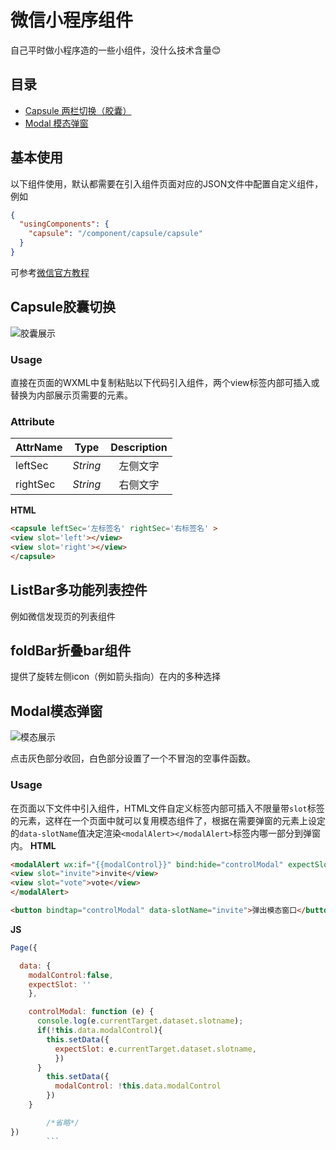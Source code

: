 微信小程序组件
===
自己平时做小程序造的一些小组件，没什么技术含量:blush:
## 目录
- [Capsule 两栏切换（胶囊）](##Capsule胶囊切换)
- [Modal 模态弹窗](##Modal模态弹窗)

## 基本使用
以下组件使用，默认都需要在引入组件页面对应的JSON文件中配置自定义组件，例如
```json
{
  "usingComponents": {
    "capsule": "/component/capsule/capsule"
  }
}
```

可参考[微信官方教程](https://developers.weixin.qq.com/miniprogram/dev/framework/custom-component/wxml-wxss.html)

## Capsule胶囊切换
![胶囊展示](https://i.loli.net/2018/03/16/5aabbec47f0d0.gif)

### Usage
直接在页面的WXML中复制粘贴以下代码引入组件，两个view标签内部可插入或替换为内部展示页需要的元素。
### Attribute
| AttrName  |    Type   |   Description   |
| :-------- | :--------:| :------: |
| leftSec    |   *String* |  左侧文字  |
| rightSec   |   *String* |  右侧文字  |

**HTML**
```html
<capsule leftSec='左标签名' rightSec='右标签名' >
<view slot='left'></view>
<view slot='right'></view>
</capsule>
```

## ListBar多功能列表控件
例如微信发现页的列表组件

## foldBar折叠bar组件
提供了旋转左侧icon（例如箭头指向）在内的多种选择

## Modal模态弹窗
![模态展示](https://i.loli.net/2018/04/02/5ac210fcdd633.gif)

点击灰色部分收回，白色部分设置了一个不冒泡的空事件函数。

### Usage
在页面以下文件中引入组件，HTML文件自定义标签内部可插入不限量带`slot`标签的元素，这样在一个页面中就可以复用模态组件了，根据在需要弹窗的元素上设定的`data-slotName`值决定渲染`<modalAlert></modalAlert>`标签内哪一部分到弹窗内。
**HTML**
```html
<modalAlert wx:if="{{modalControl}}" bind:hide="controlModal" expectSlot="{{expectSlot}}">
<view slot="invite">invite</view> 
<view slot="vote">vote</view> 
</modalAlert>

<button bindtap="controlModal" data-slotName="invite">弹出模态窗口</button>
```
**JS**
```javascript
Page({

  data: {
    modalControl:false,
    expectSlot: ''
    },

    controlModal: function (e) {
      console.log(e.currentTarget.dataset.slotname);
      if(!this.data.modalControl){
        this.setData({
          expectSlot: e.currentTarget.dataset.slotname,
          })
      }
        this.setData({
          modalControl: !this.data.modalControl
        })
    }

        /*省略*/
})
        ```